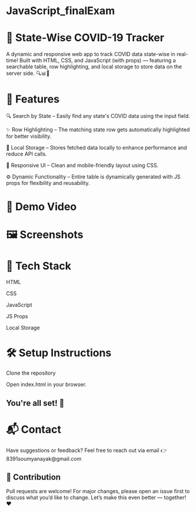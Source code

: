 # JavaScript_finalExam
<h1>🦠 State-Wise COVID-19 Tracker</h1>
A dynamic and responsive web app to track COVID data state-wise in real-time!
Built with HTML, CSS, and JavaScript (with props) — featuring a searchable table, row highlighting, and local storage to store data on the server side. 🔍📊💾

<h1>🚀 Features</h1>
🔍 Search by State – Easily find any state's COVID data using the input field.<br>

✨ Row Highlighting – The matching state row gets automatically highlighted for better visibility.<br>

💾 Local Storage – Stores fetched data locally to enhance performance and reduce API calls.<br>

📱 Responsive UI – Clean and mobile-friendly layout using CSS.<br>

⚙️ Dynamic Functionality – Entire table is dynamically generated with JS props for flexibility and reusability.

<h1>🎥 Demo Video</h1>

<h1>🖼️ Screenshots</h1>

<h1>📁 Tech Stack</h1>
HTML<br>

CSS<br>

JavaScript<br>

JS Props<br>

Local Storage

<h1>🛠️ Setup Instructions</h1>
Clone the repository

Open index.html in your browser.

<h2>You're all set! 🎉</h2>

<h1>📬 Contact</h1>
Have suggestions or feedback?
Feel free to reach out via email 👉 8391soumyanayak@gmail.com

<h2>🙌 Contribution</h2>
Pull requests are welcome! For major changes, please open an issue first to discuss what you’d like to change.
Let’s make this even better — together! ❤️
